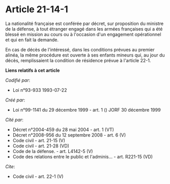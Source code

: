 # Article 21-14-1

La nationalité française est conférée par décret, sur proposition du ministre de la défense, à tout étranger engagé dans les
armées françaises qui a été blessé en mission au cours ou à l'occasion d'un engagement opérationnel et qui en fait la
demande. 

En cas de décès de l'intéressé, dans les conditions prévues au premier alinéa, la même procédure est ouverte à ses enfants
mineurs qui, au jour du décès, remplissaient la condition de résidence prévue à l'article 22-1.

**Liens relatifs à cet article**

_Codifié par_:

  - Loi n°93-933 1993-07-22

_Créé par_:

  - Loi n°99-1141 du 29 décembre 1999 - art. 1 () JORF 30 décembre 1999

_Cité par_:

  - Décret n°2004-459 du 28 mai 2004 - art. 1 (VT)
  - Décret n°2008-956 du 12 septembre 2008 - art. 6 (V)
  - Code civil - art. 21-15 (V)
  - Code civil - art. 21-28 (VD)
  - Code de la défense. - art. L4142-5 (V)
  - Code des relations entre le public et l'adminis... - art. R221-15 (VD)

_Cite_:

  - Code civil - art. 22-1 (V)
